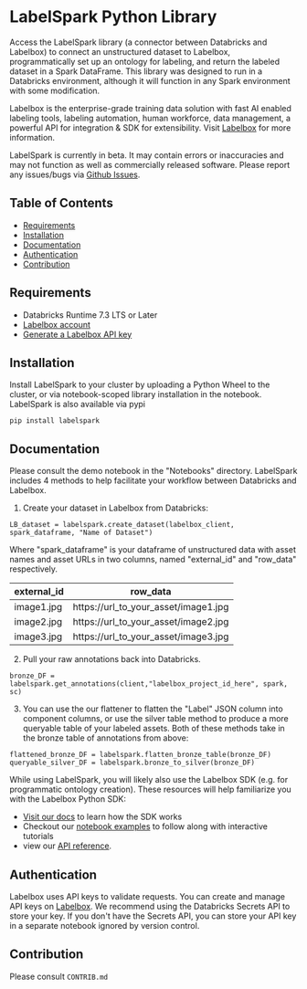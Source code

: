 # LabelSpark Python Library

Access the LabelSpark library (a connector between Databricks and Labelbox) to connect an unstructured dataset to Labelbox, programmatically set up an ontology for labeling, and return the labeled dataset in a Spark DataFrame. This library was designed to run in a Databricks environment, although it will function in any Spark environment with some modification. 

Labelbox is the enterprise-grade training data solution with fast AI enabled labeling tools, labeling automation, human workforce, data management, a powerful API for integration & SDK for extensibility. Visit [Labelbox](http://labelbox.com/) for more information.

LabelSpark is currently in beta. It may contain errors or inaccuracies and may not function as well as commercially released software. Please report any issues/bugs via [Github Issues](https://github.com/Labelbox/LabelSpark/issues).


## Table of Contents

* [Requirements](#requirements)
* [Installation](#installation)
* [Documentation](#documentation)
* [Authentication](#authentication)
* [Contribution](#contribution)

## Requirements

* Databricks Runtime 7.3 LTS or Later
* [Labelbox account](http://app.labelbox.com/)
* [Generate a Labelbox API key](https://labelbox.com/docs/api/getting-started#create_api_key)

## Installation


Install LabelSpark to your cluster by uploading a Python Wheel to the cluster, or via notebook-scoped library installation in the notebook. LabelSpark is also available via pypi 

```
pip install labelspark
```

## Documentation

Please consult the demo notebook in the "Notebooks" directory. LabelSpark includes 4 methods to help facilitate your workflow between Databricks and Labelbox. 

1. Create your dataset in Labelbox from Databricks: 

```
LB_dataset = labelspark.create_dataset(labelbox_client, spark_dataframe, "Name of Dataset")
```
Where "spark_dataframe" is your dataframe of unstructured data with asset names and asset URLs in two columns, named "external_id" and "row_data" respectively. 

| external_id | row_data                             |
|-------------|--------------------------------------|
| image1.jpg  | https://url_to_your_asset/image1.jpg |
| image2.jpg  | https://url_to_your_asset/image2.jpg |
| image3.jpg  | https://url_to_your_asset/image3.jpg |

2. Pull your raw annotations back into Databricks. 
```
bronze_DF = labelspark.get_annotations(client,"labelbox_project_id_here", spark, sc) 
```

3. You can use the our flattener to flatten the "Label" JSON column into component columns, or use the silver table method to produce a more queryable table of your labeled assets. Both of these methods take in the bronze table of annotations from above: 

```
flattened_bronze_DF = labelspark.flatten_bronze_table(bronze_DF)
queryable_silver_DF = labelspark.bronze_to_silver(bronze_DF)
```

While using LabelSpark, you will likely also use the Labelbox SDK (e.g. for programmatic ontology creation). These resources will help familiarize you with the Labelbox Python SDK: 
* [Visit our docs](https://labelbox.com/docs/python-api) to learn how the SDK works
* Checkout our [notebook examples](https://github.com/Labelbox/labelspark/tree/master/notebooks) to follow along with interactive tutorials
* view our [API reference](https://labelbox.com/docs/python-api/api-reference).

## Authentication

Labelbox uses API keys to validate requests. You can create and manage API keys on [Labelbox](https://app.labelbox.com/account/api-keys). We recommend using the Databricks Secrets API to store your key. If you don't have the Secrets API, you can store your API key in a separate notebook ignored by version control. 


## Contribution
Please consult `CONTRIB.md`


